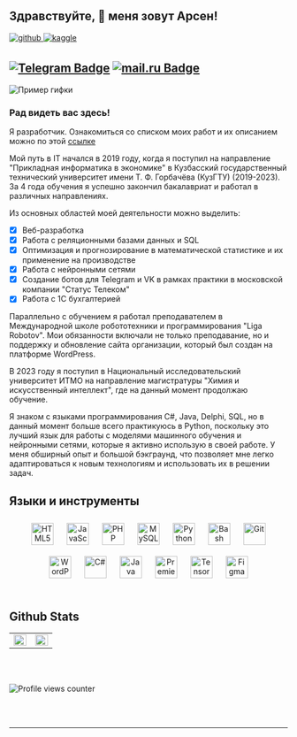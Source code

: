 ## Здравствуйте, 👋 меня зовут Арсен!  
  

<a href="https://github.com/Riddars" target="_blank">
<img src=https://img.shields.io/badge/github-%2324292e.svg?&style=for-the-badge&logo=github&logoColor=white alt=github style="margin-bottom: 5px;" />
</a>
<a href="https://www.kaggle.com/Riddars" target="_blank">
<img src=https://img.shields.io/badge/kaggle-%2344BAE8.svg?&style=for-the-badge&logo=kaggle&logoColor=white alt=kaggle style="margin-bottom: 5px;" />
</a>  
  
[![Telegram Badge](https://img.shields.io/badge/-Арсен_Саркисян-blue?style=flat&logo=Telegram&logoColor=white)](https://t.me/Riddarsi) [![mail.ru Badge](https://img.shields.io/badge/-@mail.ru-blue)](mailto:s-arsen01@mail.ru)
---

![Пример гифки](https://i.pinimg.com/originals/4a/90/9b/4a909b1ab71a2956800d8ceedc3ba99a.gif)

### Рад видеть вас здесь!  
Я разработчик. Ознакомиться со списком моих работ и их описанием можно по этой [ссылке]()

Мой путь в IT начался в 2019 году, когда я поступил на направление "Прикладная информатика в экономике" 
в Кузбасский государственный технический университет имени Т. Ф. Горбачёва (КузГТУ) (2019-2023).
За 4 года обучения я успешно закончил бакалавриат и работал в различных направлениях.

Из основных областей моей деятельности можно выделить:

- [X] Веб-разработка
- [X] Работа с реляционными базами данных и SQL
- [X] Оптимизация и прогнозирование в математической статистике и их применение на производстве
- [X] Работа с нейронными сетями
- [X] Создание ботов для Telegram и VK в рамках практики в московской компании "Статус Телеком"
- [X] Работа с 1С бухгалтерией
  
Параллельно с обучением я работал преподавателем в Международной школе робототехники и программирования "Liga Robotov". Мои обязанности включали не только преподавание, но и поддержку и обновление сайта организации, который был создан на платформе WordPress.

В 2023 году я поступил в Национальный исследовательский университет ИТМО на направление магистратуры "Химия и искусственный интеллект", где на данный момент продолжаю обучение.

Я знаком с языками программирования C#, Java, Delphi, SQL, но в данный момент больше всего практикуюсь в Python, поскольку это лучший язык для работы с моделями машинного обучения и нейронными сетями, которые я активно использую в своей работе. У меня обширный опыт и большой бэкграунд, что позволяет мне легко адаптироваться к новым технологиям и использовать их в решении задач.  
  


## Языки и инструменты 
<div align="center">  
<a href="https://en.wikipedia.org/wiki/HTML5" target="_blank"><img style="margin: 10px" src="https://profilinator.rishav.dev/skills-assets/html5-original-wordmark.svg" alt="HTML5" height="40" /></a>  
<a href="https://www.javascript.com/" target="_blank"><img style="margin: 10px" src="https://profilinator.rishav.dev/skills-assets/javascript-original.svg" alt="JavaScript" height="40" /></a>  
<a href="https://www.php.net/" target="_blank"><img style="margin: 10px" src="https://profilinator.rishav.dev/skills-assets/php-original.svg" alt="PHP" height="40" /></a>  
<a href="https://www.mysql.com/" target="_blank"><img style="margin: 10px" src="https://profilinator.rishav.dev/skills-assets/mysql-original-wordmark.svg" alt="MySQL" height="40" /></a>  
<a href="https://www.python.org/" target="_blank"><img style="margin: 10px" src="https://profilinator.rishav.dev/skills-assets/python-original.svg" alt="Python" height="40" /></a>  
<a href="https://www.gnu.org/software/bash/" target="_blank"><img style="margin: 10px" src="https://profilinator.rishav.dev/skills-assets/gnu_bash-icon.svg" alt="Bash" height="40" /></a>  
<a href="https://github.com/" target="_blank"><img style="margin: 10px" src="https://profilinator.rishav.dev/skills-assets/git-scm-icon.svg" alt="Git" height="40" /></a>  
<a href="https://wordpress.com/" target="_blank"><img style="margin: 10px" src="https://profilinator.rishav.dev/skills-assets/wordpress.png" alt="WordPress" height="40" /></a>  
<a href="https://docs.microsoft.com/en-us/dotnet/csharp/" target="_blank"><img style="margin: 10px" src="https://profilinator.rishav.dev/skills-assets/csharp-original.svg" alt="C#" height="40" /></a>  
<a href="https://www.java.com/" target="_blank"><img style="margin: 10px" src="https://profilinator.rishav.dev/skills-assets/java-original-wordmark.svg" alt="Java" height="40" /></a>  
<a href="https://www.adobe.com/in/products/premiere.html" target="_blank"><img style="margin: 10px" src="https://profilinator.rishav.dev/skills-assets/adobepremierepro.png" alt="Premiere Pro" height="40" /></a>  
<a href="https://www.tensorflow.org/" target="_blank"><img style="margin: 10px" src="https://profilinator.rishav.dev/skills-assets/tensorflow-icon.svg" alt="TensorFlow" height="40" /></a>  
<a href="https://www.figma.com/" target="_blank"><img style="margin: 10px" src="https://profilinator.rishav.dev/skills-assets/figma-icon.svg" alt="Figma" height="40" /></a>  
</div>  

<br/>  


## Github Stats  
<table><tr><td valign="top" width="50%">

<img src="https://github-readme-stats.vercel.app/api?username=Riddars&show_icons=true&count_private=true&hide_border=true" align="left" style="width: 100%" />

</td><td valign="top" width="50%">

<img src="https://github-readme-stats.vercel.app/api/top-langs/?username=Riddars&hide_border=true&layout=compact" align="left" style="width: 100%" />

</td></tr></table>  

<br/>  

  

<br/>  

![Profile views counter](https://komarev.com/ghpvc/?username=Riddars&&style=flat-square)  
  

<br/>  


<br />

----
